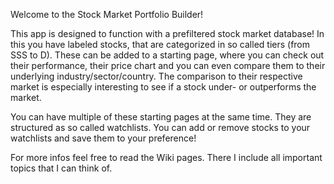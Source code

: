 Welcome to the Stock Market Portfolio Builder!

This app is designed to function with a prefiltered stock market database! In this you have labeled stocks, that are categorized in so called tiers (from SSS to D). 
These can be added to a starting page, where you can check out their performance, their price chart and you can even compare them to their underlying industry/sector/country. The comparison to their respective market is especially interesting to see if a stock under- or outperforms the market.

You can have multiple of these starting pages at the same time. They are structured as so called watchlists. You can add or remove stocks to your watchlists and save them to your preference!

For more infos feel free to read the Wiki pages. There I include all important topics that I can think of.
